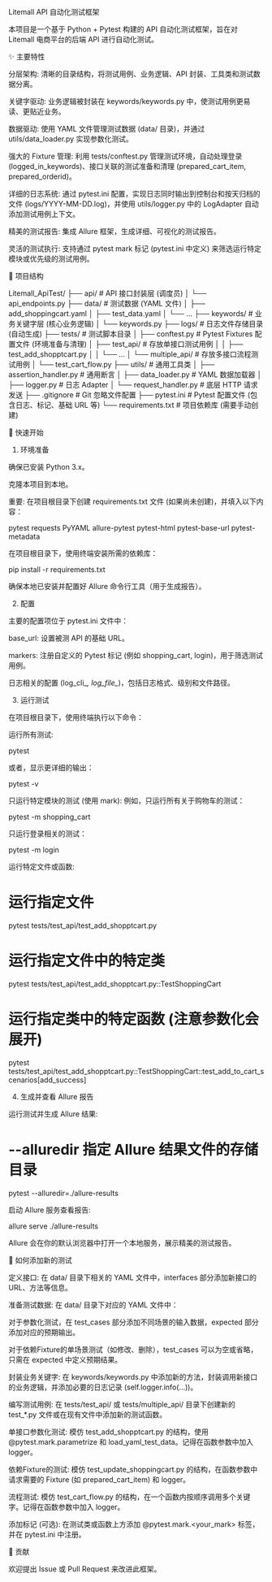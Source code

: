 Litemall API 自动化测试框架

本项目是一个基于 Python + Pytest 构建的 API 自动化测试框架，旨在对 Litemall 电商平台的后端 API 进行自动化测试。

✨ 主要特性

分层架构: 清晰的目录结构，将测试用例、业务逻辑、API 封装、工具类和测试数据分离。

关键字驱动: 业务逻辑被封装在 keywords/keywords.py 中，使测试用例更易读、更贴近业务。

数据驱动: 使用 YAML 文件管理测试数据 (data/ 目录)，并通过 utils/data_loader.py 实现参数化测试。

强大的 Fixture 管理: 利用 tests/conftest.py 管理测试环境，自动处理登录 (logged_in_keywords)、接口关联的测试准备和清理 (prepared_cart_item, prepared_orderid)。

详细的日志系统: 通过 pytest.ini 配置，实现日志同时输出到控制台和按天归档的文件 (logs/YYYY-MM-DD.log)，并使用 utils/logger.py 中的 LogAdapter 自动添加测试用例上下文。

精美的测试报告: 集成 Allure 框架，生成详细、可视化的测试报告。

灵活的测试执行: 支持通过 pytest mark 标记 (pytest.ini 中定义) 来筛选运行特定模块或优先级的测试用例。

📁 项目结构

Litemall_ApiTest/
├── api/                  # API 接口封装层 (调度员)
│   └── api_endpoints.py
├── data/                 # 测试数据 (YAML 文件)
│   ├── add_shoppingcart.yaml
│   ├── test_data.yaml
│   └── ...
├── keywords/             # 业务关键字层 (核心业务逻辑)
│   └── keywords.py
├── logs/                 # 日志文件存储目录 (自动生成)
├── tests/                # 测试脚本目录
│   ├── conftest.py       # Pytest Fixtures 配置文件 (环境准备与清理)
│   ├── test_api/         # 存放单接口测试用例
│   │   ├── test_add_shopptcart.py
│   │   └── ...
│   └── multiple_api/     # 存放多接口流程测试用例
│       └── test_cart_flow.py
├── utils/                # 通用工具类
│   ├── assertion_handler.py # 通用断言
│   ├── data_loader.py    # YAML 数据加载器
│   ├── logger.py         # 日志 Adapter
│   └── request_handler.py # 底层 HTTP 请求发送
├── .gitignore            # Git 忽略文件配置
├── pytest.ini            # Pytest 配置文件 (包含日志、标记、基础 URL 等)
└── requirements.txt      # 项目依赖库 (需要手动创建)


🚀 快速开始

1. 环境准备

确保已安装 Python 3.x。

克隆本项目到本地。

重要: 在项目根目录下创建 requirements.txt 文件 (如果尚未创建)，并填入以下内容：

pytest
requests
PyYAML
allure-pytest
pytest-html
pytest-base-url
pytest-metadata


在项目根目录下，使用终端安装所需的依赖库：

pip install -r requirements.txt


确保本地已安装并配置好 Allure 命令行工具（用于生成报告）。

2. 配置

主要的配置项位于 pytest.ini 文件中：

base_url: 设置被测 API 的基础 URL。

markers: 注册自定义的 Pytest 标记 (例如 shopping_cart, login)，用于筛选测试用例。

日志相关的配置 (log_cli_*, log_file_*)，包括日志格式、级别和文件路径。

3. 运行测试

在项目根目录下，使用终端执行以下命令：

运行所有测试:

pytest


或者，显示更详细的输出：

pytest -v


只运行特定模块的测试 (使用 mark):
例如，只运行所有关于购物车的测试：

pytest -m shopping_cart


只运行登录相关的测试：

pytest -m login


运行特定文件或函数:

# 运行指定文件
pytest tests/test_api/test_add_shopptcart.py

# 运行指定文件中的特定类
pytest tests/test_api/test_add_shopptcart.py::TestShoppingCart

# 运行指定类中的特定函数 (注意参数化会展开)
pytest tests/test_api/test_add_shopptcart.py::TestShoppingCart::test_add_to_cart_scenarios[add_success]


4. 生成并查看 Allure 报告

运行测试并生成 Allure 结果:

# --alluredir 指定 Allure 结果文件的存储目录
pytest --alluredir=./allure-results


启动 Allure 服务查看报告:

allure serve ./allure-results


Allure 会在你的默认浏览器中打开一个本地服务，展示精美的测试报告。

📝 如何添加新的测试

定义接口: 在 data/ 目录下相关的 YAML 文件中，interfaces 部分添加新接口的 URL、方法等信息。

准备测试数据: 在 data/ 目录下对应的 YAML 文件中：

对于参数化测试，在 test_cases 部分添加不同场景的输入数据，expected 部分添加对应的预期输出。

对于依赖Fixture的单场景测试（如修改、删除），test_cases 可以为空或省略，只需在 expected 中定义预期结果。

封装业务关键字: 在 keywords/keywords.py 中添加新的方法，封装调用新接口的业务逻辑，并添加必要的日志记录 (self.logger.info(...))。

编写测试用例: 在 tests/test_api/ 或 tests/multiple_api/ 目录下创建新的 test_*.py 文件或在现有文件中添加新的测试函数。

单接口参数化测试: 模仿 test_add_shopptcart.py 的结构，使用 @pytest.mark.parametrize 和 load_yaml_test_data。记得在函数参数中加入 logger。

依赖Fixture的测试: 模仿 test_update_shoppingcart.py 的结构，在函数参数中请求需要的 Fixture (如 prepared_cart_item) 和 logger。

流程测试: 模仿 test_cart_flow.py 的结构，在一个函数内按顺序调用多个关键字。记得在函数参数中加入 logger。

添加标记 (可选): 在测试类或函数上方添加 @pytest.mark.<your_mark> 标签，并在 pytest.ini 中注册。

🤝 贡献

欢迎提出 Issue 或 Pull Request 来改进此框架。